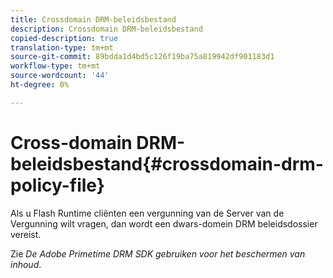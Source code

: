 ```yaml
---
title: Crossdomain DRM-beleidsbestand
description: Crossdomain DRM-beleidsbestand
copied-description: true
translation-type: tm+mt
source-git-commit: 89bdda1d4bd5c126f19ba75a819942df901183d1
workflow-type: tm+mt
source-wordcount: '44'
ht-degree: 0%

---
```



# Cross-domain DRM-beleidsbestand{#crossdomain-drm-policy-file}

Als u Flash Runtime cliënten een vergunning van de Server van de Vergunning wilt vragen, dan wordt een dwars-domein DRM beleidsdossier vereist.

Zie *De Adobe Primetime DRM SDK gebruiken voor het beschermen van inhoud*.
